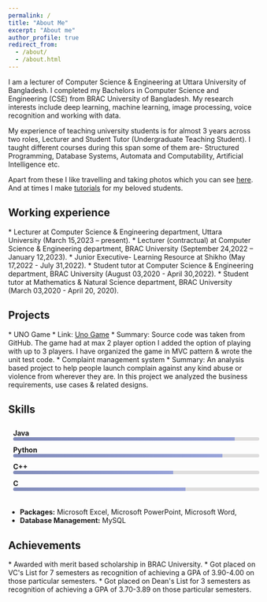 ```yaml
---
permalink: /
title: "About Me"
excerpt: "About me"
author_profile: true
redirect_from: 
  - /about/
  - /about.html
---
```



I am a lecturer of Computer Science & Engineering at Uttara University of Bangladesh. I completed my Bachelors in Computer Science and Engineering (CSE) from BRAC 
University of Bangladesh. My research interests include deep learning, machine learning, image processing, voice recognition and working with data. 

My experience of teaching university students is for almost 3 years across two roles, Lecturer and Student Tutor (Undergraduate Teaching Student). I taught different 
courses during this span some of them are- Structured Programming, Database Systems, Automata and Computability, Artificial Intelligence etc.

Apart from these I like travelling and taking photos which you can see <a href="https://www.instagram.com/hussainmuhammadakif/">here</a>. And at times I make <a href="https://www.youtube.com/@akifhussain9680/videos">tutorials</a> for my beloved students. 


<h2>Working experience</h2>
* Lecturer at Computer Science & Engineering department, Uttara University (March 15,2023 – present).
* Lecturer (contractual) at Computer Science & Engineering department, BRAC University (September 24,2022 – January 12,2023).
* Junior Executive- Learning Resource at Shikho (May 17,2022 - July 31,2022).
* Student tutor at Computer Science & Engineering department, BRAC University (August 03,2020 - April 30,2022).
* Student tutor at Mathematics & Natural Science department, BRAC University (March 03,2020 - April 20, 2020).

<h2>Projects</h2>
* UNO Game
  * Link: <a href="https://github.com/hussainmdakif/18101073_CSE470_Project">Uno Game</a> 
  * Summary: Source code was taken from GitHub. The game had at max 2 player option I added the option of playing with up to 3 players. I have organized the game in MVC 
pattern & wrote the unit test code.
* Complaint management system
  * Summary: An analysis based project to help people launch complain against any kind abuse or violence from wherever they are. In this project we analyzed the business 
requirements, use cases & related designs.

<h2>Skills</h2>
<html>
<head>
  <title>Skill Bar Chart</title>
  <style>
    .skill-bar {
      width: 100%;
      max-width: 500px;
      padding: 10px;
    }
    .skill-bar .skill {
      margin-bottom: 10px;
    }
    .skill-bar .skill-name {
      font-weight: bold;
    }
    .skill-bar .skill-bar-wrapper {
      background-color: #dedddd;
      height: 7px;
      border-radius: 10px;
      overflow: hidden;
    }
    .skill-bar .skill-bar-fill {
      background: linear-gradient(to right, #828cba, #98a3d9);
      height: 100%;
      transition: width 0.5s ease-in-out;
    }
  </style>
</head>
<body>
  <div class="skill-bar">
    <div class="skill">
      <div class="skill-name">Java</div>
      <div class="skill-bar-wrapper">
        <div class="skill-bar-fill" style="width: 90%;"></div>
      </div>
    </div>
    <div class="skill">
      <div class="skill-name">Python</div>
      <div class="skill-bar-wrapper">
        <div class="skill-bar-fill" style="width: 85%;"></div>
      </div>
    </div>
    <div class="skill">
      <div class="skill-name">C++</div>
      <div class="skill-bar-wrapper">
        <div class="skill-bar-fill" style="width: 65%;"></div>
      </div>
    </div>
    <div class="skill">
      <div class="skill-name">C</div>
      <div class="skill-bar-wrapper">
        <div class="skill-bar-fill" style="width: 70%;"></div>
      </div>
    </div>
   
    
  </div>
</body>
</html>

* <strong>Packages:</strong> Microsoft Excel, Microsoft PowerPoint, Microsoft Word, 
* <strong>Database Management:</strong> MySQL

<h2>Achievements</h2>
* Awarded with merit based scholarship in BRAC University.
* Got placed on VC's List for 7 semesters as recognition of achieving a GPA of 3.90-4.00 on those particular semesters.
* Got placed on Dean's List for 3 semesters as recognition of achieving a GPA of 3.70-3.89 on those particular semesters.